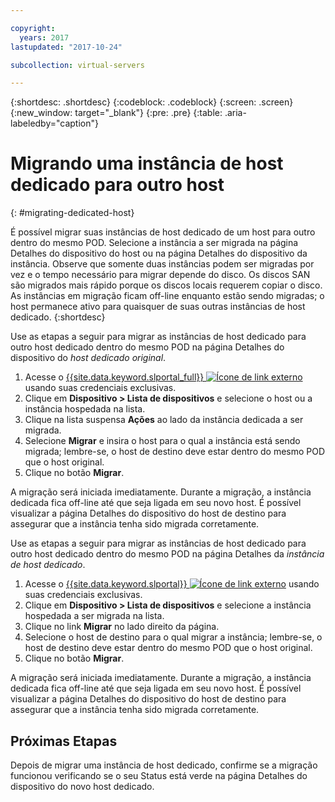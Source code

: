 ```yaml
---

copyright:
  years: 2017
lastupdated: "2017-10-24"

subcollection: virtual-servers

---
```


{:shortdesc: .shortdesc}
{:codeblock: .codeblock}
{:screen: .screen}
{:new_window: target="_blank"}
{:pre: .pre}
{:table: .aria-labeledby="caption"}


# Migrando uma instância de host dedicado para outro host
{: #migrating-dedicated-host}

É possível migrar suas instâncias de host dedicado de um host para outro dentro do mesmo POD. Selecione a instância a ser migrada na página Detalhes do dispositivo do host ou na página Detalhes do dispositivo da instância. Observe que somente duas instâncias podem ser migradas por vez e o tempo necessário para migrar depende do disco. Os discos SAN são migrados mais rápido porque os discos locais requerem copiar o disco. As instâncias em migração ficam off-line enquanto estão sendo migradas; o host permanece ativo para quaisquer de suas outras instâncias de host dedicado.
{:shortdesc}

Use as etapas a seguir para migrar as instâncias de host dedicado para outro host dedicado dentro do mesmo POD na página Detalhes do dispositivo do *host dedicado original*.

1. Acesse o [{{site.data.keyword.slportal_full}} ![Ícone de link externo](../icons/launch-glyph.svg "Ícone de link externo")](https://control.softlayer.com/) usando suas credenciais exclusivas.
2. Clique em **Dispositivo > Lista de dispositivos** e selecione o host ou a instância hospedada na lista.
3. Clique na lista suspensa **Ações** ao lado da instância dedicada a ser migrada.
4. Selecione **Migrar** e insira o host para o qual a instância está sendo migrada; lembre-se, o host de destino deve estar dentro do mesmo POD que o host original.
5. Clique no botão **Migrar**.

A migração será iniciada imediatamente. Durante a migração, a instância dedicada fica off-line até que seja ligada em seu novo host. É possível visualizar a página Detalhes do dispositivo do host de destino para assegurar que a instância tenha sido migrada corretamente.

Use as etapas a seguir para migrar as instâncias de host dedicado para outro host dedicado dentro do mesmo POD na página Detalhes da *instância de host dedicado*.

1. Acesse o [{{site.data.keyword.slportal}} ![Ícone de link externo](../icons/launch-glyph.svg "Ícone de link externo")](https://control.softlayer.com/) usando suas credenciais exclusivas.
2. Clique em **Dispositivo > Lista de dispositivos** e selecione a instância hospedada a ser migrada na lista.
3. Clique no link **Migrar** no lado direito da página.
4. Selecione o host de destino para o qual migrar a instância; lembre-se, o host de destino deve estar dentro do mesmo POD que o host original.
5. Clique no botão **Migrar**.

A migração será iniciada imediatamente. Durante a migração, a instância dedicada fica off-line até que seja ligada em seu novo host. É possível visualizar a página Detalhes do dispositivo do host de destino para assegurar que a instância tenha sido migrada corretamente.

## Próximas Etapas
Depois de migrar uma instância de host dedicado, confirme se a migração funcionou verificando se o seu Status está verde na página Detalhes do dispositivo do novo host dedicado.
